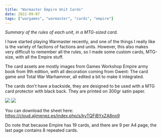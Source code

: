 ```yaml
---
title: "Warmaster Empire Unit Cards"
date: 2022-09-07
tags: ["wargames", "warmaster", "cards", "empire"]
---
```


*Summary of the rules of each unit, in a MTG-sized card.*

<!--more-->

I have started playing Warmaster recently, and one of the things I really like is the variety of factions of factions and units. However, this also makes very difficult to remember all the rules, so I made some custom cards, MTG-size, with all the Empire stuff.

The card assets are mostly images from Games Workshop Empire army book from 9th edition, with all decoration coming from Gwent: The card game and Total War Warhammer, all edited a bit to make it integrated.

The cards don't have a backside, they are designed to be used with a MTG card protector with black back. They are printed on 300gr satin paper.

![](https://cloud.ajimenez.es/index.php/s/qzTX4MxgoMgBjnQ/preview)
![](https://cloud.ajimenez.es/index.php/s/cqcSJpCn6xe84bd/preview)

You can download the sheet here: https://cloud.ajimenez.es/index.php/s/kyTQFjBYxZA8no9

Do note that because Empire has 19 cards, and there are 9 per A4 page, the last page contains 8 repeated cards.